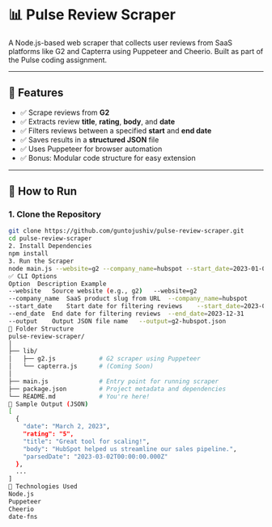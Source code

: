 # 📊 Pulse Review Scraper

A Node.js-based web scraper that collects user reviews from SaaS platforms like G2 and Capterra using Puppeteer and Cheerio. Built as part of the Pulse coding assignment.

---

## 🔧 Features

- ✅ Scrape reviews from **G2**
- ✅ Extracts review **title**, **rating**, **body**, and **date**
- ✅ Filters reviews between a specified **start** and **end date**
- ✅ Saves results in a **structured JSON** file
- ✅ Uses Puppeteer for browser automation
- ✅ Bonus: Modular code structure for easy extension

---

## 🚀 How to Run

### 1. Clone the Repository
```bash
git clone https://github.com/guntojushiv/pulse-review-scraper.git
cd pulse-review-scraper
2. Install Dependencies
npm install
3. Run the Scraper
node main.js --website=g2 --company_name=hubspot --start_date=2023-01-01 --end_date=2023-12-31 --output=g2-hubspot.json
✅ CLI Options
Option	Description	Example
--website	Source website (e.g., g2)	--website=g2
--company_name	SaaS product slug from URL	--company_name=hubspot
--start_date	Start date for filtering reviews	--start_date=2023-01-01
--end_date	End date for filtering reviews	--end_date=2023-12-31
--output	Output JSON file name	--output=g2-hubspot.json
📁 Folder Structure
pulse-review-scraper/
│
├── lib/
│   ├── g2.js            # G2 scraper using Puppeteer
│   └── capterra.js      # (Coming Soon)
│
├── main.js              # Entry point for running scraper
├── package.json         # Project metadata and dependencies
└── README.md            # You're here!
📸 Sample Output (JSON)
[
  {
    "date": "March 2, 2023",
    "rating": "5",
    "title": "Great tool for scaling!",
    "body": "HubSpot helped us streamline our sales pipeline.",
    "parsedDate": "2023-03-02T00:00:00.000Z"
  },
  ...
]
🧩 Technologies Used
Node.js
Puppeteer
Cheerio
date-fns
